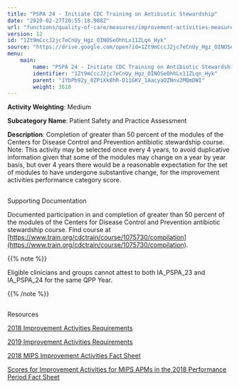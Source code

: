 ```yaml
---
title: "PSPA 24 - Initiate CDC Training on Antibiotic Stewardship"
date: "2020-02-27T20:55:18.908Z"
url: "functions/quality-of-care/measures/improvement-activities-measures/2018-improvement-activities/pspa-24-initiate-cdc-training-on-antibiotic-stewardship.html"
version: 12
id: "1Zt9mCccJ2jc7eCnUy_Hgz_OINOSeOhhLx11ZLqn_Hyk"
source: "https://drive.google.com/open?id=1Zt9mCccJ2jc7eCnUy_Hgz_OINOSeOhhLx11ZLqn_Hyk"
menu:
    main:
        name: "PSPA 24 - Initiate CDC Training on Antibiotic Stewardship"
        identifier: "1Zt9mCccJ2jc7eCnUy_Hgz_OINOSeOhhLx11ZLqn_Hyk"
        parent: "1YbPb92y_0ZPiXk8hR-D11GKV_1AacyaOZNnv2MQmDWI"
        weight: 3610
---
```









**Activity Weighting**: Medium

**Subcategory Name**: Patient Safety and Practice Assessment

**Description**: Completion of greater than 50 percent of the modules of the Centers for Disease Control and Prevention antibiotic stewardship course. Note: This activity may be selected once every 4 years, to avoid duplicative information given that some of the modules may change on a year by year basis, but over 4 years there would be a reasonable expectation for the set of modules to have undergone substantive change, for the improvement activities performance category score.







## 

Supporting Documentation

Documented participation in and completion of greater than 50 percent of the modules of the Centers for Disease Control and Prevention antibiotic stewardship course. Find course at [https://www.train.org/cdctrain/course/1075730/compilation](https://www.train.org/cdctrain/course/1075730/compilation).

{{% note %}}

Eligible clinicians and groups cannot attest to both IA_PSPA_23 and IA_PSPA_24 for the same QPP Year.

{{% /note %}}


## 

Resources

[2018 Improvement Activities Requirements](https://qpp.cms.gov/mips/improvement-activities?py=2018)

[2019 Improvement Activities Requirements](https://qpp.cms.gov/mips/improvement-activities?py=2019)

[2018 MIPS Improvement Activities Fact Sheet](https://qpp.cms.gov/resource/2018%20MIPS%20Improvement%20Activities%20Fact%20Sheet)

[Scores for Improvement Activities for MIPS APMs in the 2018 Performance Period Fact Sheet](https://qpp.cms.gov/resource/2018%20MIPS%20APMs%20improvement%20Activities%20scores%20fact%20sheet)

